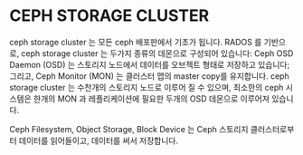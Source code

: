 # CEPH STORAGE CLUSTER

ceph storage cluster 는  모든 ceph  배포판에서 기초가 됩니다. RADOS 를 기반으로, ceph storage cluster 는 두가지 종류의 데몬으로 구성되어 있습니다: Ceph OSD Daemon (OSD) 는 스토리지 노드에서 데이터를 오브젝트 형태로 저장하고 있습니다; 그리고, Ceph Monitor (MON) 는 클러스터 맵의 master copy를 유지합니다. ceph storage cluster 는 수천개의 스토리지 노드로 이루어 질 수 있으며, 최소한의 ceph 시스템은 한개의 MON 과 레플리케이션에 필요한 두개의 OSD 데몬으로 이루어져 있습니다.

Ceph Filesystem, Object Storage, Block Device 는 Ceph 스토리지 클러스터로부터 데이터를 읽어들이고, 데이터를 써서 저장합니다.
